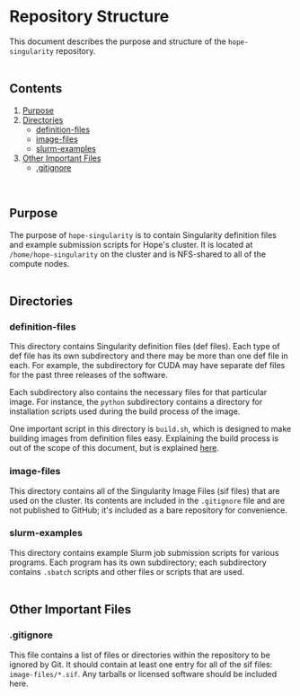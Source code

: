 # Repository Structure
This document describes the purpose and structure of the `hope-singularity` repository.<br><br>

## Contents
1. [Purpose](#purpose)
2. [Directories](#directories)
    + [definition-files](#definition-files)
    + [image-files](#image-files)
    + [slurm-examples](#slurm-examples)
3. [Other Important Files](#other-important-files)
    + [.gitignore](#gitignore)
<br>

## Purpose
The purpose of `hope-singularity` is to contain Singularity definition files and example submission scripts for Hope's cluster. It is located at `/home/hope-singularity` on the cluster and is NFS-shared to all of the compute nodes.
<br><br>

## Directories

### definition-files
This directory contains Singularity definition files (def files). Each type of def file has its own subdirectory and there may be more than one def file in each. For example, the subdirectory for CUDA may have separate def files for the past three releases of the software. 

Each subdirectory also contains the necessary files for that particular image. For instance, the `python` subdirectory contains a directory for installation scripts used during the build process of the image.

One important script in this directory is `build.sh`, which is designed to make building images from definition files easy. Explaining the build process is out of the scope of this document, but is explained [here]().

### image-files
This directory contains all of the Singularity Image Files (sif files) that are used on the cluster. Its contents are included in the `.gitignore` file and are not published to GitHub; it's included as a bare repository for convenience. 

### slurm-examples
This directory contains example Slurm job submission scripts for various programs. Each program has its own subdirectory; each subdirectory contains `.sbatch` scripts and other files or scripts that are used.<br><br>

## Other Important Files

### .gitignore
This file contains a list of files or directories within the repository to be ignored by Git. It should contain at least one entry for all of the sif files: `image-files/*.sif`. Any tarballs or licensed software should be included here.
